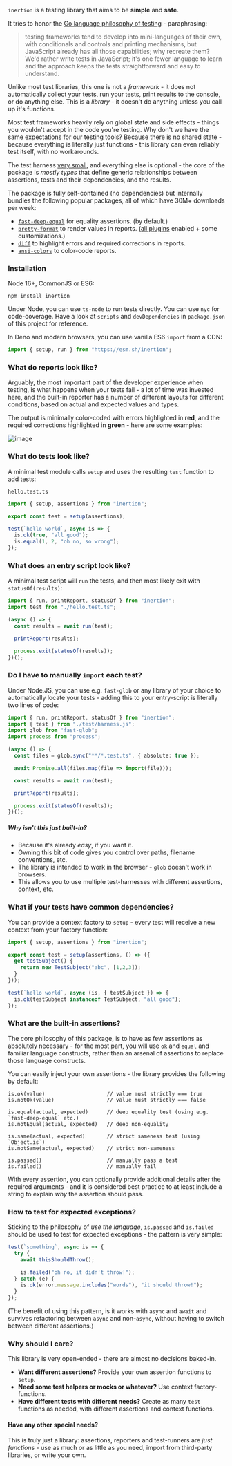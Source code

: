 `inertion` is a testing library that aims to be **simple** and **safe**.

It tries to honor the [Go language philosophy of testing](http://golang.org/doc/faq#How_do_I_write_a_unit_test) - paraphrasing:

> testing frameworks tend to develop into mini-languages of their own, with conditionals and controls and printing
> mechanisms, but JavaScript already has all those capabilities; why recreate them? We'd rather write tests in JavaScript;
> it's one fewer language to learn and the approach keeps the tests straightforward and easy to understand.

Unlike most test libraries, this one is not a *framework* - it does not automatically
collect your tests, run your tests, print results to the console, or do anything else.
This is a *library* - it doesn't do anything unless you call up it's functions.

Most test frameworks heavily rely on global state and side effects - things you
wouldn't accept in the code you're testing. Why don't we have the same expectations
for our testing tools? Because there is no shared state - because everything is literally
just functions - this library can even reliably test itself, with no workarounds.

The test harness [very small](https://github.com/mindplay-dk/inertion/blob/master/src/harness.ts),
and everything else is optional - the core of the package is *mostly types* that define
generic relationships between assertions, tests and their dependencies, and the results.

The package is fully self-contained (no dependencies) but internally bundles the following
popular packages, all of which have 30M+ downloads per week:

  * [`fast-deep-equal`](https://www.npmjs.com/package/fast-deep-equal) for equality assertions. (by default.)
  * [`pretty-format`](https://www.npmjs.com/package/pretty-format) to render values in reports. ([all plugins](https://github.com/facebook/jest/tree/main/packages/pretty-format/src/plugins) enabled + some customizations.)
  * [`diff`](https://www.npmjs.com/package/diff) to highlight errors and required corrections in reports.
  * [`ansi-colors`](https://www.npmjs.com/package/ansi-colors) to color-code reports.

### Installation

Node 16+, CommonJS or ES6:

```
npm install inertion
```

Under Node, you can use `ts-node` to run tests directly. You can use `nyc` for code-coverage.
Have a look at `scripts` and `devDependencies` in `package.json` of this project for reference.

In Deno and modern browsers, you can use vanilla ES6 `import` from a CDN:

```js
import { setup, run } from "https://esm.sh/inertion";
```

### What do reports look like?

Arguably, the most important part of the developer experience when testing, is what happens when
your tests fail - a lot of time was invested here, and the built-in reporter has a number of
different layouts for different conditions, based on actual and expected values and types.

The output is minimally color-coded with errors highlighted in **red**, and the required
corrections highlighted in **green** - here are some examples:

![image](https://user-images.githubusercontent.com/103348/161727833-9f6c086f-1333-4803-8421-a99f9f98e945.png)

### What do tests look like?

A minimal test module calls `setup` and uses the resulting `test` function to add tests:

`hello.test.ts`
```ts
import { setup, assertions } from "inertion";

export const test = setup(assertions);

test(`hello world`, async is => {
  is.ok(true, "all good");
  is.equal(1, 2, "oh no, so wrong");
});
```

### What does an entry script look like?

A minimal test script will `run` the tests, and then most
likely exit with `statusOf(results)`:

```ts
import { run, printReport, statusOf } from "inertion";
import test from "./hello.test.ts";

(async () => {
  const results = await run(test);

  printReport(results);

  process.exit(statusOf(results));
})();
```

### Do I have to manually `import` each test?

Under Node.JS, you can use e.g. `fast-glob` or any library of your choice to
automatically locate your tests - adding this to your entry-script is literally
two lines of code:

```ts
import { run, printReport, statusOf } from "inertion";
import { test } from "./test/harness.js";
import glob from "fast-glob";
import process from "process";

(async () => {
  const files = glob.sync("**/*.test.ts", { absolute: true });

  await Promise.all(files.map(file => import(file)));

  const results = await run(test);

  printReport(results);

  process.exit(statusOf(results));
})();
```

##### Why isn't this just built-in?

- Because it's already *easy*, if you want it.
- Owning this bit of code gives you control over paths, filename conventions, etc.
- The library is intended to work in the browser - `glob` doesn't work in browsers.
- This allows you to use multiple test-harnesses with different assertions, context, etc.

### What if your tests have common dependencies?

You can provide a context factory to `setup` - every test will receive a new context from your factory function:

```ts
import { setup, assertions } from "inertion";

export const test = setup(assertions, () => ({
  get testSubject() {
    return new TestSubject("abc", [1,2,3]);
  }
}));

test(`hello world`, async (is, { testSubject }) => {
  is.ok(testSubject instanceof TestSubject, "all good");
});
```

### What are the built-in assertions?

The core philosophy of this package, is to have as few assertions as absolutely necessary - for
the most part, you will use `ok` and `equal` and familiar language constructs, rather than an
arsenal of assertions to replace those language constructs.

You can easily inject your own assertions - the library provides the following by default:

    is.ok(value)                    // value must strictly === true
    is.notOk(value)                 // value must strictly === false

    is.equal(actual, expected)      // deep equality test (using e.g. `fast-deep-equal` etc.)
    is.notEqual(actual, expected)   // deep non-equality

    is.same(actual, expected)       // strict sameness test (using `Object.is`)
    is.notSame(actual, expected)    // strict non-sameness

    is.passed()                     // manually pass a test
    is.failed()                     // manually fail

With every assertion, you can optionally provide additional details after the required arguments -
and it is considered best practice to at least include a string to explain *why* the assertion
should pass.

### How to test for expected exceptions?

Sticking to the philosophy of *use the language*, `is.passed` and `is.failed` should be used to
test for expected exceptions - the pattern is very simple:

```ts
test(`something`, async is => {
  try {
    await thisShouldThrow();

    is.failed("oh no, it didn't throw!");
  } catch (e) {
    is.ok(error.message.includes("words"), "it should throw!");
  }
});
```

(The benefit of using this pattern, is it works with `async` and `await` and survives refactoring
between `async` and non-`async`, without having to switch between different assertions.)

### Why should I care?

This library is very open-ended - there are almost no decisions baked-in.

* **Want different assertions?** Provide your own assertion functions to `setup`.
* **Need some test helpers or mocks or whatever?** Use context factory-functions.
* **Have different tests with different needs?** Create as many `test` functions as needed, with different assertions and context functions.

#### Have any other special needs?

This is truly just a library: assertions, reporters and test-runners are *just functions* -
use as much or as little as you need, import from third-party libraries, or write your own.
